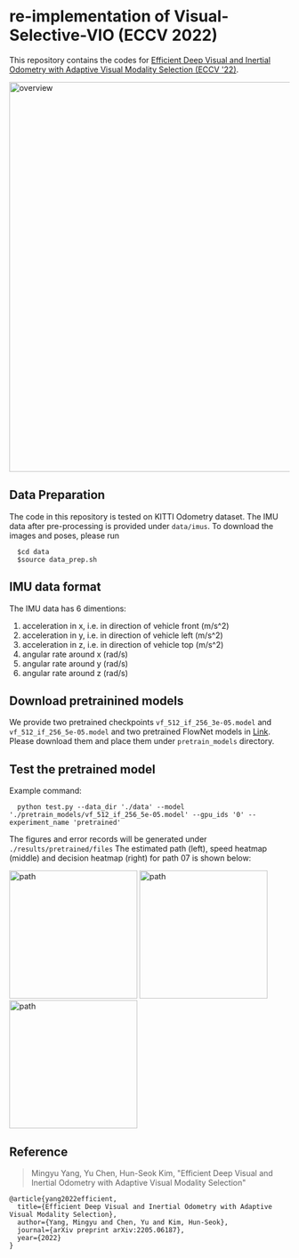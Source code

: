 # re-implementation of Visual-Selective-VIO (ECCV 2022)

This repository contains the codes for [Efficient Deep Visual and Inertial Odometry with Adaptive Visual Modality Selection (ECCV '22)](https://arxiv.org/pdf/2205.06187.pdf). 

<img src="figures/figure.png" alt="overview" width="700"/> 

## Data Preparation

The code in this repository is tested on KITTI Odometry dataset. The IMU data after pre-processing is provided under `data/imus`. To download the images and poses, please run

      $cd data
      $source data_prep.sh 

## IMU data format

The IMU data has 6 dimentions: 

1. acceleration in x, i.e. in direction of vehicle front (m/s^2)
2. acceleration in y, i.e. in direction of vehicle left (m/s^2)
3. acceleration in z, i.e. in direction of vehicle top (m/s^2)
4. angular rate around x (rad/s)
5. angular rate around y (rad/s)
6. angular rate around z (rad/s)

## Download pretrainined models

We provide two pretrained checkpoints `vf_512_if_256_3e-05.model` and `vf_512_if_256_5e-05.model` and two pretrained FlowNet models in [Link](https://drive.google.com/drive/folders/1KrxpvUV9Bn5SwUlrDKe76T2dqF1ooZyk). Please download them and place them under `pretrain_models` directory.

## Test the pretrained model

Example command:

      python test.py --data_dir './data' --model './pretrain_models/vf_512_if_256_5e-05.model' --gpu_ids '0' --experiment_name 'pretrained'

The figures and error records will be generated under `./results/pretrained/files` The estimated path (left), speed heatmap (middle) and decision heatmap (right) for path 07 is shown below: 

<img src="figures/07_path_2d.png" alt="path" height="230"/> <img src="figures/07_decision_smoothed.png" alt="path" height="230"/> <img src="figures/07_speed.png" alt="path" height="230"/>

## Reference

> Mingyu Yang, Yu Chen, Hun-Seok Kim, "Efficient Deep Visual and Inertial Odometry with Adaptive Visual Modality Selection"

    @article{yang2022efficient,
      title={Efficient Deep Visual and Inertial Odometry with Adaptive Visual Modality Selection},
      author={Yang, Mingyu and Chen, Yu and Kim, Hun-Seok},
      journal={arXiv preprint arXiv:2205.06187},
      year={2022}
    }

